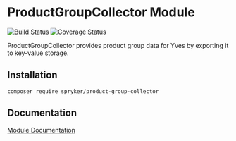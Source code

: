 # ProductGroupCollector Module
[![Build Status](https://travis-ci.org/spryker/ProductGroupCollector.svg)](https://travis-ci.org/spryker/ProductGroupCollector)
[![Coverage Status](https://coveralls.io/repos/github/spryker/ProductGroupCollector/badge.svg)](https://coveralls.io/github/spryker/ProductGroupCollector)

ProductGroupCollector provides product group data for Yves by exporting it to key-value storage.

## Installation

```
composer require spryker/product-group-collector
```

## Documentation

[Module Documentation](http://academy.spryker.com/developing_with_spryker/module_guide/products/product_group/product_group.html)
